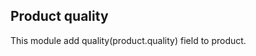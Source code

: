 Product quality
---------------------
This module add quality(product.quality) field to product.



